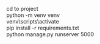 cd to project <br />
python -m venv venv <br />
venv\scripts\activate <br />
pip install -r requirements.txt <br />
python manage.py runserver 5000 <br />
 
